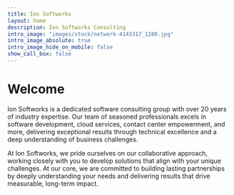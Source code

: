 ```yaml
---
title: Ion Softworks
layout: home
description: Ion Softworks Consulting
intro_image: "images/stock/network-4143317_1280.jpg"
intro_image_absolute: true
intro_image_hide_on_mobile: false
show_call_box: false
---
```


# Welcome

Ion Softworks is a dedicated software consulting group with over 20 years of industry expertise. Our team of seasoned professionals excels in software development, cloud services, contact center empowerment, and more, delivering exceptional results through technical excellence and a deep understanding of business challenges.

At Ion Softworks, we pride ourselves on our collaborative approach, working closely with you to develop solutions that align with your unique challenges. At our core, we are committed to building lasting partnerships by deeply understanding your needs and delivering results that drive measurable, long-term impact.
